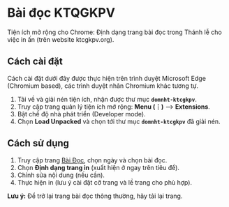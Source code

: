 # Bài đọc KTQGKPV

Tiện ích mở rộng cho Chrome: Định dạng trang bài đọc trong Thánh lễ cho việc in ấn (trên website ktcgkpv.org).

## Cách cài đặt

Cách cài đặt dưới đây được thực hiện trên trình duyệt Microsoft Edge (Chromium based), các trình duyệt nhân Chromium khác tương tự.

1. Tải về và giải nén tiện ích, nhận được thư mục **`domnht-ktcgkpv`**.
2. Truy cập trang quản lý tiện ích mở rộng: **Menu (⋮)** ⟶ **Extensions**.
3. Bật chế độ nhà phát triển (Developer mode).
4. Chọn **Load Unpacked** và chọn tới thư mục **`domnht-ktcgkpv`** đã giải nén.

## Cách sử dụng

1. Truy cập trang [Bài Đọc](https://ktcgkpv.org/readings/mass-reading), chọn ngày và chọn bài đọc.
2. Chọn **Định dạng trang in** (xuất hiện ở ngay trên tiêu đề).
3. Chỉnh sửa nội dung (nếu cần).
4. Thực hiện in (lưu ý cài đặt cỡ trang và lề trang cho phù hợp).

**Lưu ý:** Để trở lại trang bài đọc thông thường, hãy tải lại trang.
